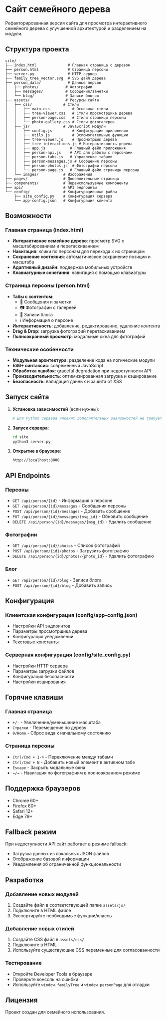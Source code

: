 # Сайт семейного дерева

Рефакторированная версия сайта для просмотра интерактивного семейного дерева с улучшенной архитектурой и разделением на модули.

## Структура проекта

```
site/
├── index.html              # Главная страница с деревом
├── person.html             # Страница персоны
├── server.py               # HTTP сервер
├── family_tree_vector.svg  # SVG файл дерева
├── person_data/            # Данные персон
│   ├── photos/            # Фотографии
│   ├── messages/          # Сообщения/заметки
│   └── blog/              # Записи блогов
├── assets/                # Ресурсы сайта
│   ├── css/              # Стили
│   │   ├── main.css          # Основные стили
│   │   ├── tree-viewer.css   # Стили просмотрщика дерева
│   │   ├── person-page.css   # Стили страницы персоны
│   │   └── photo-gallery.css # Стили фотогалереи
│   ├── js/               # JavaScript модули
│   │   ├── config.js         # Конфигурация приложения
│   │   ├── utils.js          # Вспомогательные функции
│   │   ├── tree-viewer.js    # Просмотрщик дерева
│   │   ├── tree-interactions.js # Интерактивность дерева
│   │   ├── app.js           # Главный файл приложения
│   │   ├── person-api.js    # API для работы с персонами
│   │   ├── person-tabs.js   # Управление табами
│   │   ├── person-messages.js # Сообщения персоны
│   │   ├── person-photos.js  # Фотографии персоны
│   │   └── person-page.js   # Главный файл страницы персоны
│   └── images/           # Изображения
├── pages/                # Дополнительные страницы
├── components/           # Переиспользуемые компоненты
├── api/                  # API эндпоинты
└── config/               # Конфигурационные файлы
    ├── site_config.py    # Конфигурация сервера
    └── app-config.json   # Конфигурация клиента
```

## Возможности

### Главная страница (index.html)
- **Интерактивное семейное дерево**: просмотр SVG с масштабированием и перетаскиванием
- **Навигация**: клики по персонам для перехода к их страницам
- **Сохранение состояния**: автоматическое сохранение позиции и масштаба
- **Адаптивный дизайн**: поддержка мобильных устройств
- **Клавиатурные сочетания**: навигация с помощью клавиатуры

### Страница персоны (person.html)
- **Табы с контентом**:
  - 💬 Сообщения и заметки
  - 📷 Фотографии с галереей
  - 📝 Записи блога
  - ℹ️ Информация о персоне
- **Интерактивность**: добавление, редактирование, удаление контента
- **Drag & Drop**: загрузка фотографий перетаскиванием
- **Полноэкранный просмотр**: модальные окна для фотографий

### Технические особенности
- **Модульная архитектура**: разделение кода на логические модули
- **ES6+ синтаксис**: современный JavaScript
- **Обработка ошибок**: graceful degradation при недоступности API
- **Производительность**: оптимизированная загрузка и кэширование
- **Безопасность**: валидация данных и защита от XSS

## Запуск сайта

1. **Установка зависимостей** (если нужны):
   ```bash
   # Для Python сервера никаких дополнительных зависимостей не требуется
   ```

2. **Запуск сервера**:
   ```bash
   cd site
   python3 server.py
   ```

3. **Открытие в браузере**:
   ```
   http://localhost:8000
   ```

## API Endpoints

### Персоны
- `GET /api/person/{id}` - Информация о персоне
- `GET /api/person/{id}/messages` - Сообщения персоны
- `POST /api/person/{id}/messages` - Добавить сообщение
- `PUT /api/person/{id}/messages/{msg_id}` - Обновить сообщение
- `DELETE /api/person/{id}/messages/{msg_id}` - Удалить сообщение

### Фотографии
- `GET /api/person/{id}/photos` - Список фотографий
- `POST /api/person/{id}/photos` - Загрузить фотографию
- `DELETE /api/person/{id}/photos/{photo_id}` - Удалить фотографию

### Блог
- `GET /api/person/{id}/blog` - Записи блога
- `POST /api/person/{id}/blog` - Добавить запись

## Конфигурация

### Клиентская конфигурация (config/app-config.json)
- Настройки API эндпоинтов
- Параметры просмотрщика дерева
- Конфигурация уведомлений
- Текстовые константы

### Серверная конфигурация (config/site_config.py)
- Настройки HTTP сервера
- Параметры загрузки файлов
- Конфигурация безопасности
- Настройки кэширования

## Горячие клавиши

### Главная страница
- `+/-` - Увеличение/уменьшение масштаба
- `Стрелки` - Перемещение по дереву
- `0/Home` - Сброс вида к начальному состоянию

### Страница персоны
- `Ctrl/Cmd + 1-4` - Переключение между табами
- `Ctrl/Cmd + N` - Добавить новый элемент в активном табе
- `Escape` - Закрыть модальные окна
- `←/→` - Навигация по фотографиям в полноэкранном режиме

## Поддержка браузеров

- Chrome 60+
- Firefox 60+
- Safari 12+
- Edge 79+

## Fallback режим

При недоступности API сайт работает в режиме fallback:
- Загрузка данных из локальных JSON файлов
- Отображение базовой информации
- Уведомления об ограниченной функциональности

## Разработка

### Добавление новых модулей
1. Создайте файл в соответствующей папке `assets/js/`
2. Подключите в HTML файле
3. Экспортируйте необходимые функции/классы

### Добавление новых стилей
1. Создайте CSS файл в `assets/css/`
2. Подключите в HTML
3. Используйте существующие CSS переменные для согласованности

### Тестирование
- Откройте Developer Tools в браузере
- Проверьте консоль на ошибки
- Используйте `window.familyTree` и `window.personPage` для отладки

## Лицензия

Проект создан для семейного использования.

